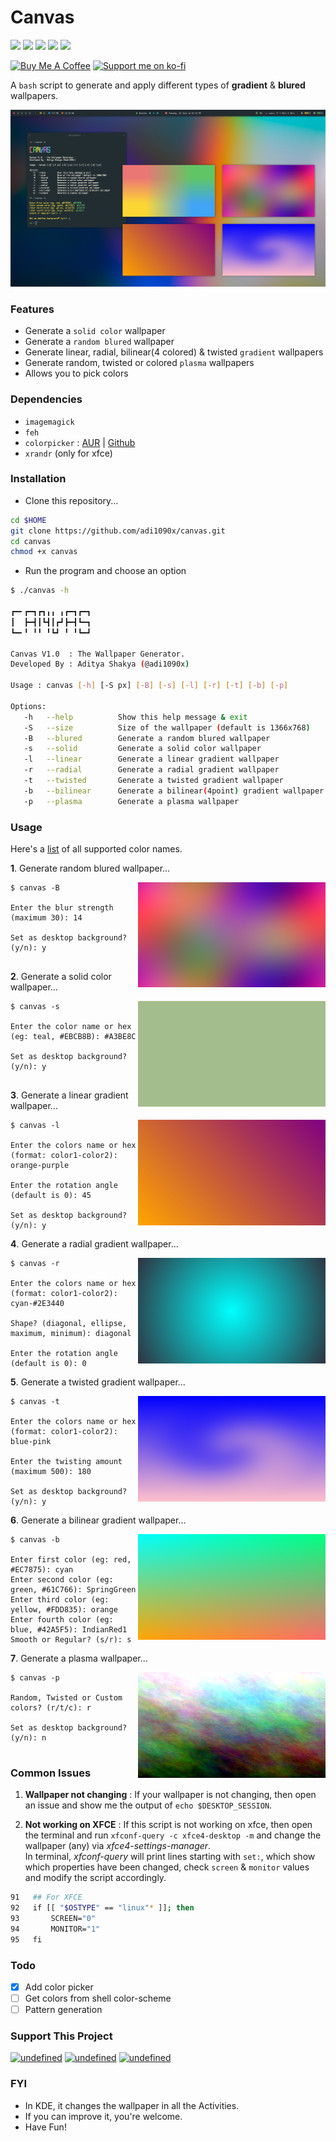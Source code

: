 # Canvas

<p align="left">
  <img src="https://img.shields.io/badge/Maintained%3F-Yes-green?style=for-the-badge">
  <img src="https://img.shields.io/github/license/adi1090x/canvas?style=for-the-badge">
  <img src="https://img.shields.io/github/issues/adi1090x/canvas?color=violet&style=for-the-badge">
  <img src="https://img.shields.io/github/forks/adi1090x/canvas?color=teal&style=for-the-badge">
  <img src="https://img.shields.io/github/stars/adi1090x/canvas?style=for-the-badge">
</p>

<p align="left">
<a href="https://www.buymeacoffee.com/adi1090x"><img src="https://raw.githubusercontent.com/adi1090x/files/master/other/bmac.png" alt="Buy Me A Coffee"></a>
<a href="https://ko-fi.com/adi1090x"><img src="https://raw.githubusercontent.com/adi1090x/files/master/other/kofi.png" alt="Support me on ko-fi"></a>
</p>

A `bash` script to generate and apply different types of **gradient** & **blured** wallpapers.

![main](wallpapers/main.png)

### Features

+ Generate a `solid color` wallpaper
+ Generate a `random blured` wallpaper
+ Generate linear, radial, bilinear(4 colored) & twisted `gradient` wallpapers
+ Generate random, twisted or colored `plasma` wallpapers
+ Allows you to pick colors

### Dependencies

+ `imagemagick`
+ `feh`
+ `colorpicker` : [AUR](https://aur.archlinux.org/packages/colorpicker/) | [Github](https://github.com/Jack12816/colorpicker)
+ `xrandr` (only for xfce)

### Installation

+ Clone this repository...
```bash
cd $HOME
git clone https://github.com/adi1090x/canvas.git
cd canvas
chmod +x canvas
```

+ Run the program and choose an option
```bash
$ ./canvas -h

┏━╸┏━┓┏┓╻╻ ╻┏━┓┏━┓
┃  ┣━┫┃┗┫┃┏┛┣━┫┗━┓
┗━╸╹ ╹╹ ╹┗┛ ╹ ╹┗━┛

Canvas V1.0  : The Wallpaper Generator.
Developed By : Aditya Shakya (@adi1090x)
	
Usage : canvas [-h] [-S px] [-B] [-s] [-l] [-r] [-t] [-b] [-p]

Options:
   -h   --help		    Show this help message & exit
   -S   --size		    Size of the wallpaper (default is 1366x768)
   -B   --blured	    Generate a random blured wallpaper
   -s   --solid		    Generate a solid color wallpaper
   -l   --linear	    Generate a linear gradient wallpaper
   -r   --radial	    Generate a radial gradient wallpaper
   -t   --twisted	    Generate a twisted gradient wallpaper
   -b   --bilinear	    Generate a bilinear(4point) gradient wallpaper
   -p   --plasma	    Generate a plasma wallpaper
```

### Usage

Here's a [list](https://imagemagick.org/www/script/color.php) of all supported color names.

**1**. Generate random blured wallpaper...

<img align="right" width="300" src="wallpapers/2.png">

```
$ canvas -B

Enter the blur strength (maximum 30): 14 

Set as desktop background? (y/n): y


```

**2**. Generate a solid color wallpaper...

<img align="right" width="300" src="wallpapers/3.png">

```
$ canvas -s

Enter the color name or hex (eg: teal, #EBCB8B): #A3BE8C

Set as desktop background? (y/n): y


```

**3**. Generate a linear gradient wallpaper...

<img align="right" width="300" src="wallpapers/4.png">

```
$ canvas -l

Enter the colors name or hex (format: color1-color2): orange-purple

Enter the rotation angle (default is 0): 45

Set as desktop background? (y/n): y
```

**4**. Generate a radial gradient wallpaper...

<img align="right" width="300" src="wallpapers/5.png">

```
$ canvas -r

Enter the colors name or hex (format: color1-color2): cyan-#2E3440

Shape? (diagonal, ellipse, maximum, minimum): diagonal 

Enter the rotation angle (default is 0): 0
```

**5**. Generate a twisted gradient wallpaper...

<img align="right" width="300" src="wallpapers/6.png">

```
$ canvas -t

Enter the colors name or hex (format: color1-color2): blue-pink

Enter the twisting amount (maximum 500): 180

Set as desktop background? (y/n): y
```

**6**. Generate a bilinear gradient wallpaper...

<img align="right" width="300" src="wallpapers/7.png">

```
$ canvas -b

Enter first color (eg: red, #EC7875): cyan
Enter second color (eg: green, #61C766): SpringGreen
Enter third color (eg: yellow, #FDD835): orange
Enter fourth color (eg: blue, #42A5F5): IndianRed1
Smooth or Regular? (s/r): s
```

**7**. Generate a plasma wallpaper...

<img align="right" width="300" src="wallpapers/8.png">

```
$ canvas -p

Random, Twisted or Custom colors? (r/t/c): r

Set as desktop background? (y/n): n


```

### Common Issues

1. **Wallpaper not changing** : If your wallpaper is not changing, then open an issue and show me the output of `echo $DESKTOP_SESSION`.

2. **Not working on XFCE** : If this script is not working on xfce, then open the terminal and run `xfconf-query -c xfce4-desktop -m` and change the wallpaper (any) via *xfce4-settings-manager*. <br />
In terminal, *xfconf-query* will print lines starting with `set:`, which show which properties have been changed, check `screen` & `monitor` values and modify the script accordingly.
```bash
91   ## For XFCE
92   if [[ "$OSTYPE" == "linux"* ]]; then
93   	 SCREEN="0"
94       MONITOR="1"
95   fi

```

### Todo

- [x] Add color picker
- [ ] Get colors from shell color-scheme
- [ ] Pattern generation

### Support This Project
<p align="left">
<a href="https://www.paypal.me/adi1090x" target="_blank"><img alt="undefined" src="https://img.shields.io/badge/paypal-adi1090x-blue?style=for-the-badge&logo=paypal"></a>
<a href="https://www.buymeacoffee.com/adi1090x" target="_blank"><img alt="undefined" src="https://img.shields.io/badge/BuyMeAcoffee-adi1090x-orange?style=for-the-badge&logo=buy-me-a-coffee"></a>  
<a href="https://ko-fi.com/adi1090x" target="_blank"><img alt="undefined" src="https://img.shields.io/badge/KoFi-adi1090x-red?style=for-the-badge&logo=ko-fi"></a>  
</p>

### FYI

+ In KDE, it changes the wallpaper in all the Activities.
+ If you can improve it, you're welcome.
+ Have Fun!

